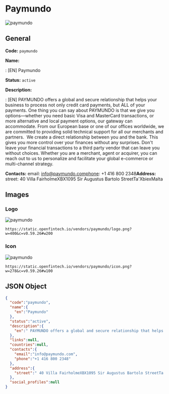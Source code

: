 
# Paymundo 
![paymundo](https://static.openfintech.io/vendors/paymundo/logo.png?w=400&c=v0.59.26#w200)  

## General 
 
**Code:** `paymundo` 
 
**Name:** 
 
:	[EN] Paymundo 
 
**Status:** `active` 
 
**Description:** 
 
: [EN]  PAYMUNDO offers a global and secure relationship that helps your business to process not only credit card payments, but ALL of your payments. One thing you can say about PAYMUNDO is that we give you options—whether you need basic Visa and MasterCard transactions, or more alternative and local payment options, our gateway can accommodate. From our European base or one of our offices worldwide, we are committed to providing solid technical support for all our merchants and partners.  We create a direct relationship between you and the bank. This gives you more control over your finances without any surprises. Don't leave your financial transactions to a third party vendor that can leave you without choices. Whether you are a merchant, agent or acquirer, you can reach out to us to personalize and facilitate your global e-commerce or multi-channel strategy.   
 
**Contacts:** 
email: info@paymundo.comphone: +1 416 800 2348**Address:** 
street:  40 Villa FairholmeXBX1095 Sir Augustus Bartolo StreetTa'XbiexMalta  

## Images 

### Logo 
 
![paymundo](https://static.openfintech.io/vendors/paymundo/logo.png?w=400&c=v0.59.26#w200)  

```
https://static.openfintech.io/vendors/paymundo/logo.png?w=400&c=v0.59.26#w200
```  

### Icon 
 
![paymundo](https://static.openfintech.io/vendors/paymundo/icon.png?w=278&c=v0.59.26#w100)  

```
https://static.openfintech.io/vendors/paymundo/icon.png?w=278&c=v0.59.26#w100
```  

## JSON Object 

```json
{
  "code":"paymundo",
  "name":{
    "en":"Paymundo"
  },
  "status":"active",
  "description":{
    "en":" PAYMUNDO offers a global and secure relationship that helps your business to process not only credit card payments, but ALL of your payments. One thing you can say about PAYMUNDO is that we give you options\u2014whether you need basic Visa and MasterCard transactions, or more alternative and local payment options, our gateway can accommodate. From our European base or one of our offices worldwide, we are committed to providing solid technical support for all our merchants and partners.\u00a0 We create a direct relationship between you and the bank. This gives you more control over your finances without any surprises. Don't leave your financial transactions to a third party vendor that can leave you without choices.\u00a0Whether you are a merchant, agent or acquirer, you can reach out to us to personalize and facilitate your global e-commerce or multi-channel strategy.\u00a0 "
  },
  "links":null,
  "countries":null,
  "contacts":{
    "email":"info@paymundo.com",
    "phone":"+1 416 800 2348"
  },
  "address":{
    "street":" 40 Villa FairholmeXBX1095 Sir Augustus Bartolo StreetTa'XbiexMalta "
  },
  "social_profiles":null
}
```  
